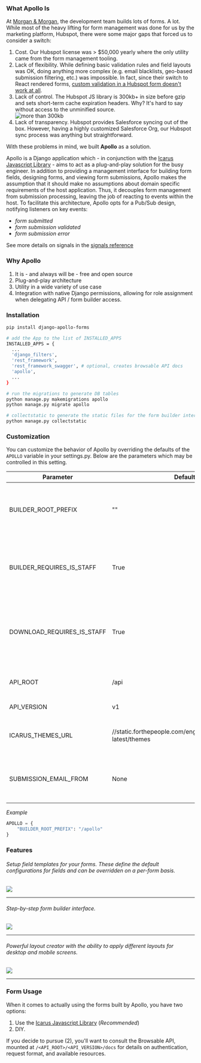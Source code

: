 ### What Apollo Is
At [Morgan & Morgan](https://www.forthepeople.com/), the development team builds lots of forms. A lot. While most of the
heavy lifting for form management was done for us by the marketing platform, Hubspot, there were some major gaps that forced us to consider
a switch:

1. Cost. Our Hubspot license was > $50,000 yearly where the only utility came from the form management tooling.
2. Lack of flexibility. While defining basic validation rules and field layouts was OK, doing anything more complex 
(e.g. email blacklists, geo-based submission filtering, etc.) was impossible. In fact, since their switch to React rendered
forms, [custom validation in a Hubspot form doesn't work at all](https://integrate.hubspot.com/t/integration-with-jquery-validator-customized-validation/1172/9).
3. Lack of control. The Hubspot JS library is 300kb+ in size before gzip and sets short-term cache expiration headers. Why? It's hard to say without access to the unminified source.  
![more than 300kb](http://static.forthepeople.com/engineering/apollo/big_hubspot.png)
4. Lack of transparency. Hubspot provides Salesforce syncing out of the box. However, having a highly customized Salesforce Org,
our Hubspot sync process was anything but straightforward. 


With these problems in mind, we built **Apollo** as a solution. 

Apollo is a Django application which - in conjunction with the [Icarus Javascript Library](https://github.com/Morgan-and-Morgan/icarus) -
aims to act as a plug-and-play solution for the busy engineer. In addition to providing a management interface for building
form fields, designing forms, and viewing form submissions, Apollo makes the assumption that it should make no assumptions about
domain specific requirements of the host application. Thus, it decouples form management from submission processing,
leaving the job of reacting to events within the host. To facilitate this architecture, Apollo opts for a Pub/Sub design, notifying listeners
on key events:

* _form submitted_
* _form submission validated_
* _form submission error_

See more details on signals in the [signals reference](https://morgan-and-morgan.github.io/apollo/signals)


### Why Apollo
1. It is - and always will be - free and open source
2. Plug-and-play architecture
3. Utility in a wide variety of use case
4. Integration with native Django permissions, allowing for role assignment when delegating API / form builder access.


### Installation
```bash
pip install django-apollo-forms

# add the App to the list of INSTALLED_APPS
INSTALLED_APPS = {
  ...  
  'django_filters',
  'rest_framework',
  'rest_framework_swagger', # optional, creates browsable API docs
  'apollo',
  ...
}

# run the migrations to generate DB tables
python manage.py makemigrations apollo
python manage.py migrate apollo

# collectstatic to generate the static files for the form builder interface
python manage.py collectstatic
```


### Customization
You can customize the behavior of Apollo by overriding the defaults of the `APOLLO` variable in your settings.py. Below
are the parameters which may be controlled in this setting.

| Parameter                 | Default                                                         | Description                                                                       | 
| ------------------------- | --------------------------------------------------------------- | --------------------------------------------------------------------------------- |
| BUILDER_ROOT_PREFIX       | ""                                                              | The path at which the Apollo form builder is mounted in the host application      | 
| BUILDER_REQUIRES_IS_STAFF | True                                                            | If True, then only users with `is_staff` permissions can access the form builder  |
| DOWNLOAD_REQUIRES_IS_STAFF| True                                                            | If True, then only users with `is_staff` permissions can download form submissions|
| API_ROOT                  | /api                                                            | The path to the API root on the server                                            |
| API_VERSION               | v1                                                              | The Apollo API version                                                            |
| ICARUS_THEMES_URL         | //static.forthepeople.com/engineering/icarus/v1.0-latest/themes | Location where icarus themes are located                                          |
| SUBMISSION_EMAIL_FROM     | None                                                            | Email address to send submission notifications from                               |

*Example*
```python
APOLLO = {
    "BUILDER_ROOT_PREFIX": "/apollo"
}
```


### Features

###### Setup field templates for your forms. These define the default configurations for fields and can be overridden on a per-form basis. 
![](http://static.forthepeople.com/engineering/apollo/feature_create_field-min.png)

---

###### Step-by-step form builder interface.
![](http://static.forthepeople.com/engineering/apollo/feature_create_form_step_1-min.png)

---

###### Powerful layout creator with the ability to apply different layouts for desktop and mobile screens.
![](http://static.forthepeople.com/engineering/apollo/feature_build_layouts-min.png)

---


### Form Usage
When it comes to actually using the forms built by Apollo, you have two options:
 
1. Use the [Icarus Javascript Library](https://github.com/Morgan-and-Morgan/icarus) (_Recommended_)
2. DIY.

If you decide to pursue (2), you'll want to consult the Browsable API, mounted at `/<API_ROOT>/<API_VERSION>/docs` for details on authentication, request format,
and available resources.
